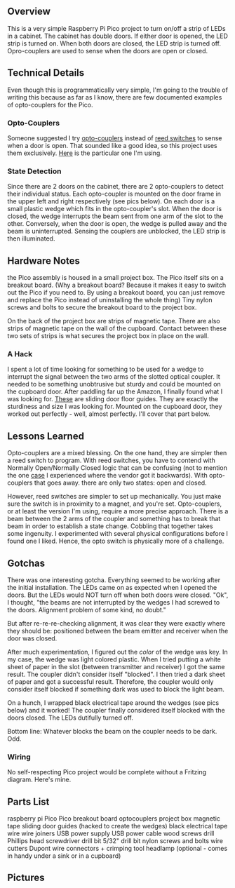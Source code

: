 ## Overview
This is a very simple Raspberry Pi Pico project to turn on/off a strip of LEDs in a cabinet. The cabinet 
has double doors.  If either door is opened, the LED strip is turned on. When both doors are closed, the 
LED strip is turned off. Opro-couplers are used to sense when the doors are open or closed. 

## Technical Details
Even though this is programmatically very simple, I'm going to the trouble of writing this because 
as far as I know, there are few documented examples of opto-couplers for the Pico. 

### Opto-Couplers 
Someone suggested I try [opto-couplers](https://en.wikipedia.org/wiki/Opto-isolator) instead of 
[reed switches](https://en.wikipedia.org/wiki/Reed_switch) to sense when a door is open.  That sounded 
like a good idea, so this project uses them exclusively. [Here](https://www.amazon.com/dp/B08977QFK5?psc=1&ref=ppx_yo2ov_dt_b_product_details) 
is the particular one I'm using.


### State Detection

Since there are 2 doors on the cabinet, there are 2 opto-couplers to detect their individual status. Each 
opto-coupler is mounted on the door frame in the upper left and right respectively (see pics below). On 
each door is a small plastic wedge which fits in the opto-coupler's slot. When the door is closed, the
wedge interrupts the beam sent from one arm of the slot to the other. Conversely, when the door is open,
the wedge is pulled away and the beam is uninterrupted. Sensing the couplers are unblocked, the LED strip is then illuminated.

## Hardware Notes
the Pico assembly is housed in a small project box. The Pico itself sits on a breakout board. (Why a breakout board? Because it makes it easy to switch out the Pico if you need to. By using a breakout board, you can just remove and replace the Pico instead of uninstalling the whole thing) Tiny nylon screws and bolts to secure the breakout board to the project box. 

On the back of the project box are strips of magnetic tape. There are also strips of magnetic tape on the wall of the cupboard. Contact between these two sets of strips is what secures the project box in place on the wall.


### A Hack
I spent a lot of time looking for something to be used for a wedge to interrupt the signal between the two arms of the slotted optical coupler.  It needed to be something unobtrusive but sturdy and could be mounted on the cupboard door. After paddling far up the Amazon, I finally found what I was looking for.  [These](https://a.co/d/6UiyFLb) are sliding door floor guides. They are exactly the sturdiness and size I was looking for. Mounted on the cupboard door, they worked out perfectly - well, almost perfectly. I'll cover that part below. 


## Lessons Learned 
Opto-couplers are a mixed blessing.  On the one hand, they are simpler then a reed switch to program. With reed switches, you have to 
contend with Normally Open/Normally Closed logic that can be confusing (not to mention the one [case](https://github.com/gamename/raspberry-pi-pico-w-mailbox-sensor#fun-with-reedish-switches) 
I experienced where the vendor got it backwards).  With opto-couplers that goes away. there are only two states: open and closed.

However, reed switches are simpler to set up mechanically.  You just make sure the switch is in proximity to a magnet,
and you're set.  Opto-couplers, or at least the version I'm using, require a more precise approach.  There is a beam
between the 2 arms of the coupler and something has to break that beam in order to establish a state change. Cobbling
that together takes some ingenuity.  I experimented with several physical configurations before I found one I liked. Hence, the opto switch is physically more of a challenge.

## Gotchas 
There was one interesting gotcha. Everything seemed to be working after the initial installation.  The LEDs came on as 
expected when I opened the doors.  But the LEDs would NOT turn off when both doors were closed. "Ok", I thought, "the beams
are not interrupted by the wedges I had screwed to the doors.  Alignment problem of some kind, no doubt." 

But after re-re-re-checking alignment, it was clear they were exactly where they should be: positioned between the beam 
emitter and receiver when the door was closed.  

After much experimentation, I figured out the *color* of the wedge was key.  In my case, the wedge was light colored plastic. When I tried putting a white sheet of paper in the slot (between transmitter 
and receiver) I got the same result. The coupler didn't consider itself "blocked". I then tried a dark sheet of paper and got a successful result.  Therefore, the coupler would only consider itself blocked if something dark was used to block the light beam.  

On a hunch, I wrapped black electrical tape around the wedges (see pics below) and it worked! The coupler finally considered itself
blocked with the doors closed.  The LEDs dutifully turned off. 

Bottom line: Whatever blocks the beam on the coupler needs to be dark. Odd. 

### Wiring
No self-respecting Pico project would be complete without a Fritzing diagram. Here's mine.


## Parts List
raspberry pi Pico
Pico breakout board
optocouplers
project box
magnetic tape
sliding door guides (hacked to create the wedges)
black electrical tape
wire
wire joiners
USB power supply
USB power cable
wood screws
drill
Phillips head screwdriver drill bit
5/32" drill bit
nylon screws and bolts
wire cutters
Dupont wire connectors + crimping tool
headlamp (optional - comes in handy under a sink or in a cupboard)


## Pictures







